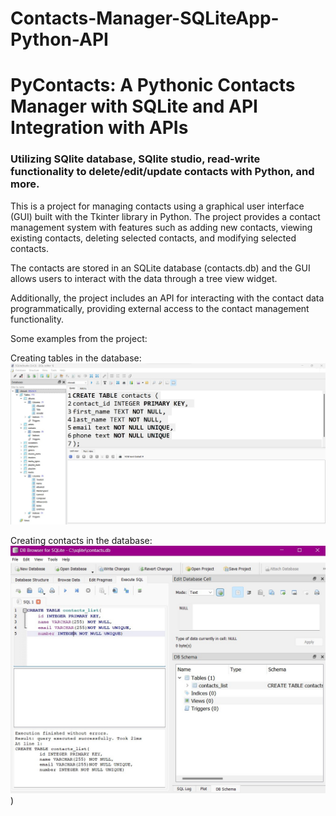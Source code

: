 # Contacts-Manager-SQLiteApp-Python-API
# PyContacts: A Pythonic Contacts Manager with SQLite and API Integration with APIs
### Utilizing SQlite database, SQlite studio, read-write functionality to delete/edit/update contacts with Python, and more. 

This is a project for managing contacts using a graphical user interface (GUI) built with the Tkinter library in Python. The project provides a contact management system with features such as adding new contacts, viewing existing contacts, deleting selected contacts, and modifying selected contacts. 

The contacts are stored in an SQLite database (contacts.db) and the GUI allows users to interact with the data through a tree view widget. 

Additionally, the project includes an API for interacting with the contact data programmatically, providing external access to the contact management functionality.

Some examples from the project:

Creating tables in the database:
![Tables](https://github.com/MayCooper/Contacts-Manager-SQLiteApp-Python-API/blob/main/Images/Create_Table.jpg)

Creating contacts in the database:
![Contacts](https://github.com/MayCooper/Contacts-Manager-SQLiteApp-Python-API/blob/main/Images/Create_Contact_list.jpg))
